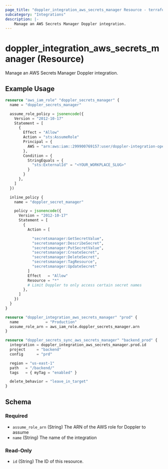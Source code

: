 ```yaml
---
page_title: "doppler_integration_aws_secrets_manager Resource - terraform-provider-doppler"
subcategory: "Integrations"
description: |-
	Manage an AWS Secrets Manager Doppler integration.
---
```


# doppler_integration_aws_secrets_manager (Resource)

Manage an AWS Secrets Manager Doppler integration.

## Example Usage

```terraform
resource "aws_iam_role" "doppler_secrets_manager" {
  name = "doppler_secrets_manager"

  assume_role_policy = jsonencode({
    Version = "2012-10-17"
    Statement = [
      {
        Effect = "Allow"
        Action = "sts:AssumeRole"
        Principal = {
          AWS = "arn:aws:iam::299900769157:user/doppler-integration-operator"
        },
        Condition = {
          StringEquals = {
            "sts:ExternalId" = "<YOUR_WORKPLACE_SLUG>"
          }
        }
      },
    ]
  })

  inline_policy {
    name = "doppler_secret_manager"

    policy = jsonencode({
      Version = "2012-10-17"
      Statement = [
        {
          Action = [

            "secretsmanager:GetSecretValue",
            "secretsmanager:DescribeSecret",
            "secretsmanager:PutSecretValue",
            "secretsmanager:CreateSecret",
            "secretsmanager:DeleteSecret",
            "secretsmanager:TagResource",
            "secretsmanager:UpdateSecret"
          ]
          Effect   = "Allow"
          Resource = "*"
          # Limit Doppler to only access certain secret names
        },
      ]
    })
  }
}

resource "doppler_integration_aws_secrets_manager" "prod" {
  name            = "Production"
  assume_role_arn = aws_iam_role.doppler_secrets_manager.arn
}

resource "doppler_secrets_sync_aws_secrets_manager" "backend_prod" {
  integration = doppler_integration_aws_secrets_manager.prod.id
  project     = "backend"
  config      = "prd"

  region = "us-east-1"
  path   = "/backend/"
  tags   = { myTag = "enabled" }

  delete_behavior = "leave_in_target"
}
```

<!-- schema generated by tfplugindocs -->
## Schema

### Required

- `assume_role_arn` (String) The ARN of the AWS role for Doppler to assume
- `name` (String) The name of the integration

### Read-Only

- `id` (String) The ID of this resource.
